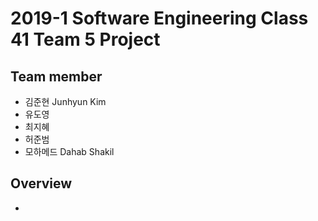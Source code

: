 # 2019-1 Software Engineering Class 41 Team 5 Project

## Team member
- 김준현 Junhyun Kim
- 유도영
- 최지혜
- 허준범
- 모하메드 Dahab Shakil

## Overview
- 